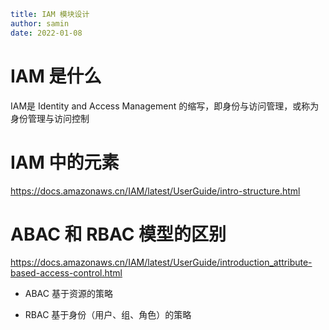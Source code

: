 ```yaml
title: IAM 模块设计
author: samin
date: 2022-01-08
```

# IAM 是什么

IAM是 Identity and Access Management 的缩写，即身份与访问管理，或称为身份管理与访问控制

# IAM 中的元素

https://docs.amazonaws.cn/IAM/latest/UserGuide/intro-structure.html

# ABAC 和 RBAC 模型的区别

https://docs.amazonaws.cn/IAM/latest/UserGuide/introduction_attribute-based-access-control.html

- ABAC 基于资源的策略

- RBAC 基于身份（用户、组、角色）的策略